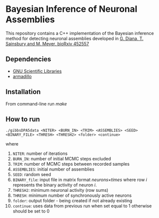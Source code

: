# Bayesian Inference of Neuronal Assemblies
This repository contains a C++ implementation of the Bayesian inference method for detecting neuronal assemblies developed in [G. Diana, T. Sainsbury and M. Meyer, bioRxiv 452557](https://doi.org/10.1101/452557)
## Dependencies
* [GNU Scientific Libraries](https://www.gnu.org/software/gsl/)
* [armadillo](http://arma.sourceforge.net/)
## Installation
From command-line run *make*
## How to run
`./gibbsDPA5data <NITER> <BURN_IN> <TRIM> <ASSEMBLIES> <SEED> <BINARY_FILE> <THRESH> <THRESH2> <folder> <continue>`

where

1. `NITER`: number of iterations
1. `BURN_IN`: number of initial MCMC steps excluded
1. `TRIM`: number of MCMC steps between recorded samples
1. `ASSEMBLIES`: initial number of assemblies
1. `SEED`: random seed
1. `BINARY_file`: input file in matrix format *neurons*$\times$*times* where row $i$ represents the binary activity of neuron $i$.
1. `THRESH2`: minimum neuronal activity (row sums)
1. `THRESH`: minimum number of synchronously active neurons
1. `folder`: output folder - being created if not already existing 
1. `continue`: uses data from previous run when set equal to 1 otherwise should be set to 0


